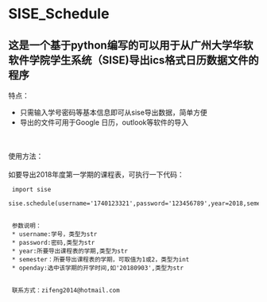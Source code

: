 # SISE_Schedule
## 这是一个基于python编写的可以用于从广州大学华软软件学院学生系统（SISE)导出ics格式日历数据文件的程序
特点：
* 只需输入学号密码等基本信息即可从sise导出数据，简单方便
* 导出的文件可用于Google 日历，outlook等软件的导入
<br>
<br>使用方法：<br><br>
     如要导出2018年度第一学期的课程表，可执行一下代码： 
     
     import sise
     sise.schedule(username='1740123321',password='123456789',year=2018,semester=1,openday='20180903')
     
     
     参数说明：
     * username:学号，类型为str
     * password:密码,类型为str
     * year:所要导出课程表的学期,类型为str
     * semester：所要导出课程表的学期，可取值为1或2，类型为int
     * openday:选中该学期的开学时间,如'20180903',类型为str
     
     
     联系方式：zifeng2014@hotmail.com
     
     
